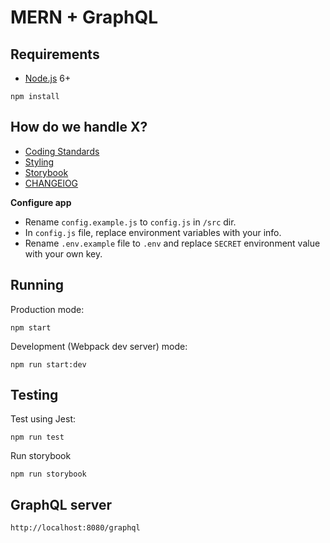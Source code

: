 # MERN + GraphQL

## Requirements

- [Node.js](https://nodejs.org/en/) 6+

```shell
npm install
```

## How do we handle X?

- [Coding Standards](docs/CODING_STANDARDS.md)
- [Styling](docs/STYLING.md)
- [Storybook](docs/STORYBOOK.md)
- [CHANGElOG](../../docs/CHANGELOG.md)

**Configure app**

* Rename `config.example.js` to `config.js` in `/src` dir.
* In `config.js` file, replace environment variables with your info.
* Rename `.env.example` file to `.env` and replace `SECRET` environment value with your own key.

## Running

Production mode:

```shell
npm start
```

Development (Webpack dev server) mode:

```shell
npm run start:dev
```

## Testing

Test using Jest:
```shell
npm run test
```

Run storybook
```shell
npm run storybook
```

## GraphQL server

```shell
http://localhost:8080/graphql
```